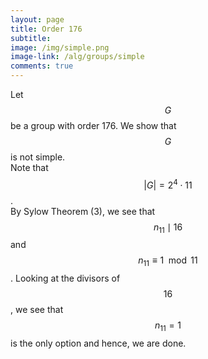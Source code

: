 ```yaml
---
layout: page
title: Order 176
subtitle: 
image: /img/simple.png
image-link: /alg/groups/simple
comments: true
---
```

Let $$G$$ be a group with order 176. We show that $$G$$ is not simple.  
Note that $$|G| = 2^4\cdot11$$.  
By Sylow Theorem (3), we see that $$n_{11} \mid 16$$ and $$n_{11} \equiv 1 \mod 11$$. Looking at the divisors of $$16$$, we see that $$n_{11} = 1$$ is the only option and hence, we are done.